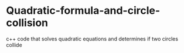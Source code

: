 # Quadratic-formula-and-circle-collision
c++ code that solves quadratic equations and determines if two circles collide 
